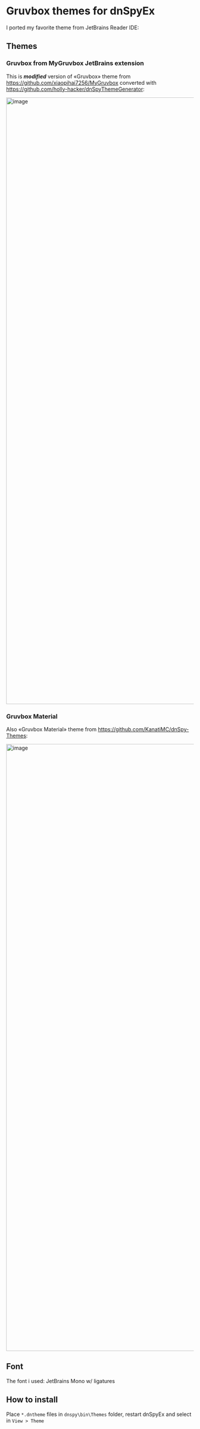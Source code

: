 # Gruvbox themes for dnSpyEx

I ported my favorite theme from JetBrains Reader IDE:

## Themes

### Gruvbox from MyGruvbox JetBrains extension

This is **_modified_** version of «Gruvbox» theme from https://github.com/xiaopihai7256/MyGruvbox converted with https://github.com/holly-hacker/dnSpyThemeGenerator:

<img width="2515" height="1626" alt="image" src="https://github.com/user-attachments/assets/39b8b0f7-a0dc-4fa3-8e1c-965205f49026" />

### Gruvbox Material

Also «Gruvbox Material» theme from https://github.com/KanatiMC/dnSpy-Themes:

<img width="2520" height="1627" alt="image" src="https://github.com/user-attachments/assets/571b2980-291c-4a1b-bd67-b1c605359253" />

## Font

The font i used: JetBrains Mono w/ ligatures

## How to install

Place `*.dntheme` files in `dnspy\bin\Themes` folder, restart dnSpyEx and select in `View > Theme`
